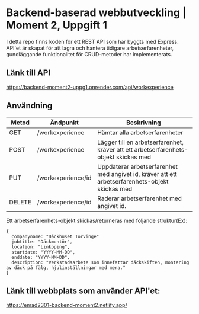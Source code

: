 # Backend-baserad webbutveckling | Moment 2, Uppgift 1
I detta repo finns koden för ett REST API som har byggts med Express.
API'et är skapat för att lagra och hantera tidigare arbetserfarenheter, gundläggande funktionalitet för CRUD-metoder har implementerats.

## Länk till API
https://backend-moment2-uppg1.onrender.com/api/workexperience


## Användning
| Metod | Ändpunkt | Beskrivning |
|-------|----------|-------------|
| GET | /workexperience | Hämtar alla arbetserfarenheter | 
| POST | /workexperience | Lägger till en arbetserfarenhet, kräver att ett arbetserfarenhets-objekt skickas med |
| PUT | /workexperience/id | Uppdaterar arbetserfarenhet med angivet id, kräver att ett arbetserfarenhets-objekt skickas med |
| DELETE | /workexperience/id | Raderar arbetserfarenhet med angivet id. |

Ett arbetserfarenhets-objekt skickas/returneras med följande struktur(Ex):
```
{
  companyname: "Däckhuset Torvinge"
  jobtitle: "Däckmontör",
  location: "Linköping",
  startdate: "YYYY-MM-DD",
  enddate: "YYYY-MM-DD",
  description: "Verkstadsarbete som innefattar däckskiften, montering av däck på fälg, hjulinställningar med mera."
}
```
## Länk till webbplats som använder API'et:
https://emad2301-backend-moment2.netlify.app/
